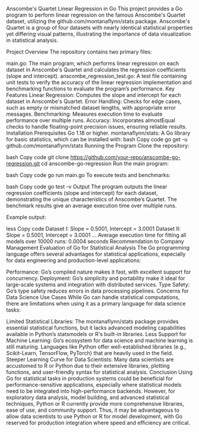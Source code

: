 Anscombe's Quartet Linear Regression in Go
This project provides a Go program to perform linear regression on the famous Anscombe's Quartet dataset, utilizing the github.com/montanaflynn/stats package. Anscombe's Quartet is a group of four datasets with nearly identical statistical properties yet differing visual patterns, illustrating the importance of data visualization in statistical analysis.

Project Overview
The repository contains two primary files:

main.go: The main program, which performs linear regression on each dataset in Anscombe's Quartet and calculates the regression coefficients (slope and intercept).
anscombe_regression_test.go: A test file containing unit tests to verify the accuracy of the linear regression implementation and benchmarking functions to evaluate the program’s performance.
Key Features
Linear Regression: Computes the slope and intercept for each dataset in Anscombe's Quartet.
Error Handling: Checks for edge cases, such as empty or mismatched dataset lengths, with appropriate error messages.
Benchmarking: Measures execution time to evaluate performance over multiple runs.
Accuracy: Incorporates almostEqual checks to handle floating-point precision issues, ensuring reliable results.
Installation
Prerequisites
Go 1.18 or higher.
montanaflynn/stats: A Go library for basic statistics, which can be installed with:
bash
Copy code
go get -u github.com/montanaflynn/stats
Running the Program
Clone the repository:

bash
Copy code
git clone https://github.com/your-repo/anscombe-go-regression.git
cd anscombe-go-regression
Run the main program:

bash
Copy code
go run main.go
To execute tests and benchmarks:

bash
Copy code
go test -v
Output
The program outputs the linear regression coefficients (slope and intercept) for each dataset, demonstrating the unique characteristics of Anscombe’s Quartet. The benchmark results give an average execution time over multiple runs.

Example output:

less
Copy code
Dataset I: Slope = 0.5001, Intercept = 3.0001
Dataset II: Slope = 0.5001, Intercept = 3.0001
...
Average execution time for fitting all models over 10000 runs: 0.0004 seconds
Recommendation to Company Management
Evaluation of Go for Statistical Analysis
The Go programming language offers several advantages for statistical applications, especially for data engineering and production-level applications:

Performance: Go’s compiled nature makes it fast, with excellent support for concurrency.
Deployment: Go’s simplicity and portability make it ideal for large-scale systems and integration with distributed services.
Type Safety: Go’s type safety reduces errors in data processing pipelines.
Concerns for Data Science Use Cases
While Go can handle statistical computations, there are limitations when using it as a primary language for data science tasks:

Limited Statistical Libraries: The montanaflynn/stats package provides essential statistical functions, but it lacks advanced modeling capabilities available in Python’s statsmodels or R's built-in libraries.
Less Support for Machine Learning: Go’s ecosystem for data science and machine learning is still maturing. Languages like Python offer well-established libraries (e.g., Scikit-Learn, TensorFlow, PyTorch) that are heavily used in the field.
Steeper Learning Curve for Data Scientists: Many data scientists are accustomed to R or Python due to their extensive libraries, plotting functions, and user-friendly syntax for statistical analysis.
Conclusion
Using Go for statistical tasks in production systems could be beneficial for performance-sensitive applications, especially where statistical models need to be integrated into high-performance backends. However, for exploratory data analysis, model building, and advanced statistical techniques, Python or R currently provide more comprehensive libraries, ease of use, and community support. Thus, it may be advantageous to allow data scientists to use Python or R for model development, with Go reserved for production integration where speed and efficiency are critical.